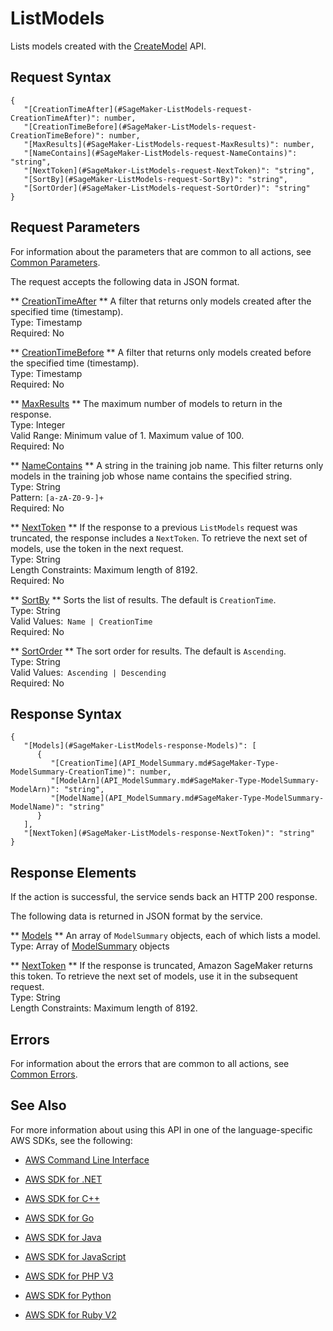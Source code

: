 # ListModels<a name="API_ListModels"></a>

Lists models created with the [CreateModel](http://docs.aws.amazon.com/sagemaker/latest/dg/API_CreateModel.html) API\.

## Request Syntax<a name="API_ListModels_RequestSyntax"></a>

```
{
   "[CreationTimeAfter](#SageMaker-ListModels-request-CreationTimeAfter)": number,
   "[CreationTimeBefore](#SageMaker-ListModels-request-CreationTimeBefore)": number,
   "[MaxResults](#SageMaker-ListModels-request-MaxResults)": number,
   "[NameContains](#SageMaker-ListModels-request-NameContains)": "string",
   "[NextToken](#SageMaker-ListModels-request-NextToken)": "string",
   "[SortBy](#SageMaker-ListModels-request-SortBy)": "string",
   "[SortOrder](#SageMaker-ListModels-request-SortOrder)": "string"
}
```

## Request Parameters<a name="API_ListModels_RequestParameters"></a>

For information about the parameters that are common to all actions, see [Common Parameters](CommonParameters.md)\.

The request accepts the following data in JSON format\.

 ** [CreationTimeAfter](#API_ListModels_RequestSyntax) **   <a name="SageMaker-ListModels-request-CreationTimeAfter"></a>
A filter that returns only models created after the specified time \(timestamp\)\.  
Type: Timestamp  
Required: No

 ** [CreationTimeBefore](#API_ListModels_RequestSyntax) **   <a name="SageMaker-ListModels-request-CreationTimeBefore"></a>
A filter that returns only models created before the specified time \(timestamp\)\.  
Type: Timestamp  
Required: No

 ** [MaxResults](#API_ListModels_RequestSyntax) **   <a name="SageMaker-ListModels-request-MaxResults"></a>
The maximum number of models to return in the response\.  
Type: Integer  
Valid Range: Minimum value of 1\. Maximum value of 100\.  
Required: No

 ** [NameContains](#API_ListModels_RequestSyntax) **   <a name="SageMaker-ListModels-request-NameContains"></a>
A string in the training job name\. This filter returns only models in the training job whose name contains the specified string\.  
Type: String  
Pattern: `[a-zA-Z0-9-]+`   
Required: No

 ** [NextToken](#API_ListModels_RequestSyntax) **   <a name="SageMaker-ListModels-request-NextToken"></a>
If the response to a previous `ListModels` request was truncated, the response includes a `NextToken`\. To retrieve the next set of models, use the token in the next request\.  
Type: String  
Length Constraints: Maximum length of 8192\.  
Required: No

 ** [SortBy](#API_ListModels_RequestSyntax) **   <a name="SageMaker-ListModels-request-SortBy"></a>
Sorts the list of results\. The default is `CreationTime`\.  
Type: String  
Valid Values:` Name | CreationTime`   
Required: No

 ** [SortOrder](#API_ListModels_RequestSyntax) **   <a name="SageMaker-ListModels-request-SortOrder"></a>
The sort order for results\. The default is `Ascending`\.  
Type: String  
Valid Values:` Ascending | Descending`   
Required: No

## Response Syntax<a name="API_ListModels_ResponseSyntax"></a>

```
{
   "[Models](#SageMaker-ListModels-response-Models)": [ 
      { 
         "[CreationTime](API_ModelSummary.md#SageMaker-Type-ModelSummary-CreationTime)": number,
         "[ModelArn](API_ModelSummary.md#SageMaker-Type-ModelSummary-ModelArn)": "string",
         "[ModelName](API_ModelSummary.md#SageMaker-Type-ModelSummary-ModelName)": "string"
      }
   ],
   "[NextToken](#SageMaker-ListModels-response-NextToken)": "string"
}
```

## Response Elements<a name="API_ListModels_ResponseElements"></a>

If the action is successful, the service sends back an HTTP 200 response\.

The following data is returned in JSON format by the service\.

 ** [Models](#API_ListModels_ResponseSyntax) **   <a name="SageMaker-ListModels-response-Models"></a>
An array of `ModelSummary` objects, each of which lists a model\.  
Type: Array of [ModelSummary](API_ModelSummary.md) objects

 ** [NextToken](#API_ListModels_ResponseSyntax) **   <a name="SageMaker-ListModels-response-NextToken"></a>
 If the response is truncated, Amazon SageMaker returns this token\. To retrieve the next set of models, use it in the subsequent request\.   
Type: String  
Length Constraints: Maximum length of 8192\.

## Errors<a name="API_ListModels_Errors"></a>

For information about the errors that are common to all actions, see [Common Errors](CommonErrors.md)\.

## See Also<a name="API_ListModels_SeeAlso"></a>

For more information about using this API in one of the language\-specific AWS SDKs, see the following:

+  [AWS Command Line Interface](http://docs.aws.amazon.com/goto/aws-cli/sagemaker-2017-07-24/ListModels) 

+  [AWS SDK for \.NET](http://docs.aws.amazon.com/goto/DotNetSDKV3/sagemaker-2017-07-24/ListModels) 

+  [AWS SDK for C\+\+](http://docs.aws.amazon.com/goto/SdkForCpp/sagemaker-2017-07-24/ListModels) 

+  [AWS SDK for Go](http://docs.aws.amazon.com/goto/SdkForGoV1/sagemaker-2017-07-24/ListModels) 

+  [AWS SDK for Java](http://docs.aws.amazon.com/goto/SdkForJava/sagemaker-2017-07-24/ListModels) 

+  [AWS SDK for JavaScript](http://docs.aws.amazon.com/goto/AWSJavaScriptSDK/sagemaker-2017-07-24/ListModels) 

+  [AWS SDK for PHP V3](http://docs.aws.amazon.com/goto/SdkForPHPV3/sagemaker-2017-07-24/ListModels) 

+  [AWS SDK for Python](http://docs.aws.amazon.com/goto/boto3/sagemaker-2017-07-24/ListModels) 

+  [AWS SDK for Ruby V2](http://docs.aws.amazon.com/goto/SdkForRubyV2/sagemaker-2017-07-24/ListModels) 